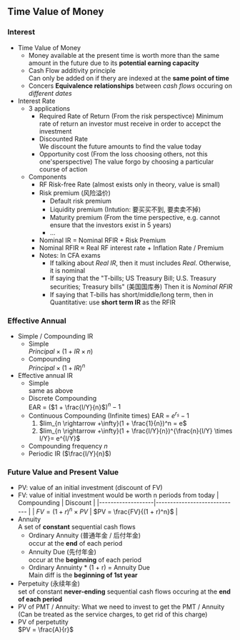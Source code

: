 ## Time Value of Money
### Interest 
* Time Value of Money
   * Money available at the present time is worth more than the same amount in the future due to its **potential earning capacity**
   * Cash Flow additivity principle  
        Can only be added on if thery are indexed at the **same point of time**
   * Concers **Equivalence relationships** between *cash flows* occuring on *different dates*
* Interest Rate
  * 3 applications
    * Required Rate of Return  (From the risk perspectivce)
        Minimum rate of return an investor must receive in order to accepct the investment
    * Discounted Rate  
        We discount the future amounts to find the value today
    * Opportunity cost  (From the loss choosing others, not this one'sperspective)
        The value forgo by choosing a particular course of action
  * Components
    * RF Risk-free Rate (almost exists only in theory, value is small)
    * Risk premium (风险溢价)
      * Default risk premium
      * Liquidity premium (Intution: 要买买不到, 要卖卖不掉)
      * Maturity premium (From the time perspective, e.g. cannot ensure that the investors exist in 5 years)
      * ... 
    * Nominal IR = Nominal RFIR + Risk Premium
    * Nominal RFIR $\approx$ Real RF interest rate + Inflation Rate / Premium
    * Notes: In CFA exams
      * If talking about *Real IR*, then it must includes *Real*. Otherwise, it is nominal
      * If saying that the "T-bills; US Treasury Bill; U.S. Treasury securities; Treasury bills" (美国国库券)
        Then it is *Nominal RFIR*  
      * If saying that T-bills has short/middle/long term, then in Quantitative: use **short term IR** as the RFIR 
### Effective Annual 
* Simple / Compounding IR
  * Simple  
    $Principal \times (1 + IR \times n)$
  * Compounding  
    $Principal \times (1 + IR)^n$
* Effective annual IR  
  * Simple  
    same as above
  * Discrete Compounding  
    EAR = ($1 + \frac{I/Y}{n}$)$^n - 1$
  * Continuous Compounding  (Infinite times)
    EAR = $e^{r_s} - 1$  
    1. $lim_{n \rightarrow +\infty}(1 + \frac{1}{n})^n = e$
    2. $lim_{n \rightarrow +\infty}(1 + \frac{I/Y}{n})^{\frac{n}{I/Y} \times I/Y}= e^{I/Y}$
  * Compounding frequency $n$ 
  * Periodic IR ($\frac{I/Y}{n}$)

### Future Value and Present Value
* PV: value of an initial investment (discount of FV)
* FV: value of initial investment would be worth n periods from today
  |    Compounding    |           Discount           |
  |-------------------|----------------------------- |
  | $FV = (1 + r)^n \times PV$  |  $PV = \frac{FV}{(1 + r)^n}$ |
* Annuity  
  A set of **constant** sequential cash flows
  * Ordinary Annuity (普通年金 / 后付年金)   
    occur at the **end** of each period
  * Annuity Due (先付年金)  
    occur at the **beginning** of each period
  * Ordinary Annuinty * (1 + r) = Annuity Due  
    Main diff is the **beginning of 1st year**
* Perpetuity (永续年金)  
  set of constant **never-ending** sequential cash flows occuring at the **end of each period**
* PV of PMT / Annuity:
  What we need to invest to get the PMT / Annuity (Can be treated as the service charges, to get rid of this charge)
* PV of perpetutity  
  $PV = \frac{A}{r}$